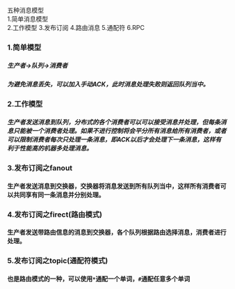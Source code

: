 五种消息模型  
1.简单消息模型  
2.工作模型
3.发布订阅
4.路由消息
5.通配符
6.RPC



### 1.简单模型
##### 生产者->队列->消费者
##### 为避免消息丢失，可以加入手动ACK，此时消息处理失败则返回队列当中。

### 2.工作模型
##### 生产者发送消息到队列，分布式的各个消费者可以可以接受消息并处理，但每条消息只能被一个消费者处理。如果不进行控制将会平分所有消息给所有消费者，或者可以限制消费者每次只处理一条消息，即ACK以后才会处理下一条消息，这样有利于性能高的机器多处理消息。

### 3.发布订阅之fanout
#### 生产者发送消息到交换器，交换器将消息发送到所有队列当中，这样所有消费者可以共同享有同一条消息并分别处理。

### 4.发布订阅之firect(路由模式)
#### 生产者发送带路由信息的消息到交换器，各个队列根据路由选择消息，消费者进行处理。

### 5.发布订阅之topic(通配符模式)
#### 也是路由模式的一种，可以使用`*`通配一个单词，`#`通配任意多个单词
